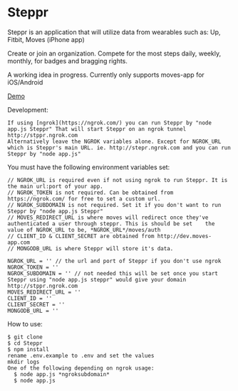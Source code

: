 Steppr
======


Steppr is an application that will utilize data from wearables such as: Up, Fitbit, Moves (iPhone app)

Create or join an organization. Compete for the most steps daily, weekly, monthly, for badges and bragging rights.

A working idea in progress. Currently only supports moves-app for iOS/Android


[Demo](http://stppr.net) 


Development:
```
If using [ngrok](https://ngrok.com/) you can run Steppr by "node app.js Steppr" That will start Steppr on an ngrok tunnel http://stppr.ngrok.com
Alternatively leave the NGROK variables alone. Except for NGROK_URL which is Steppr's main URL. ie. http://stepr.ngrok.com and you can run Steppr by "node app.js"
```

You must have the following environment variables set:
```
// NGROK_URL is required even if not using ngrok to run Steppr. It is the main url:port of your app. 
// NGROK_TOKEN is not required. Can be obtained from https://ngrok.com/ for free to set a custom url. 
// NGROK_SUBDOMAIN is not required. Set it if you don't want to run Steppr by "node app.js Steppr"
// MOVES_REDIRECT_URL is where moves will redirect once they've authenticated a user through steppr. This is should be set    the value of NGROK_URL to be, *NGROK_URL*/moves/auth
// CLIENT_ID & CLIENT_SECRET are obtained from http://dev.moves-app.com
// MONGODB_URL is where Steppr will store it's data.

NGROK_URL = '' // the url and port of Steppr if you don't use ngrok
NGROK_TOKEN = ''
NGROK_SUBDOMAIN = '' // not needed this will be set once you start Steppr using "node app.js steppr" would give your domain http://stppr.ngrok.com
MOVES_REDIRECT_URL = ''
CLIENT_ID = ''
CLIENT_SECRET = ''
MONGODB_URL = ''
```

How to use:
```
$ git clone
$ cd Steppr
$ npm install
rename .env.example to .env and set the values 
mkdir logs
One of the following depending on ngrok usage:
  $ node app.js *ngroksubdomain*
  $ node app.js  
